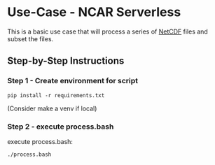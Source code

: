 # Use-Case - NCAR Serverless
This is a basic use case that will process a series of [NetCDF](https://www.unidata.ucar.edu/software/netcdf/) files and subset the files. 


## Step-by-Step Instructions

### Step 1 - Create environment for script
```
pip install -r requirements.txt
```
(Consider make a venv if local)

### Step 2 - execute process.bash
execute process.bash:
```
./process.bash
```

